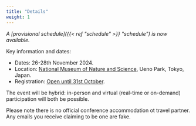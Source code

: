 ```yaml
---
title: "Details"
weight: 1
---
```


*A [provisional schedule]({{< ref "schedule" >}} "schedule") is now available.*

Key information and dates:
- Dates: 26-28th November 2024.
- Location: [National Museum of Nature and Science](https://www.kahaku.go.jp/english/), Ueno Park, Tokyo, Japan.
- Registration: [Open until 31st October](https://forms.gle/3LD7C8ZuMvqN8zQc9).

The event will be
hybrid: in-person and virtual (real-time or on-demand) participation will both be possible.

Please note there is no official conference accommodation ot travel partner. Any emails
you receive claiming to be one are fake.
